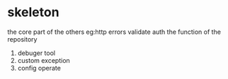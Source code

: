 # skeleton
the core part of the others eg:http  errors validate auth
the function of the repository
1. debuger tool
2. custom exception 
3. config operate
